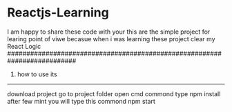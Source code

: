 # Reactjs-Learning
I am happy to share these code with your 
this are the simple project for learing point of viwe
becasue when i was learning these project clear my React Logic
##########################################################################

1) how to use its
------------------
download project 
go to project folder 
open cmd commond
type npm install after few mint you will type this commond npm start

